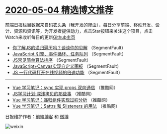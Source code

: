 # [2020-05-04 精选博文推荐](http://hao.caibaojian.com/date/2020/05/04)

[前端日报](http://caibaojian.com/c/news)栏目数据来自[码农头条](http://hao.caibaojian.com/)（我开发的爬虫），每日分享前端、移动开发、设计、资源和资讯等，为开发者提供动力，点击Star按钮来关注这个项目，点击Watch来收听每日的更新[Github主页](https://github.com/kujian/frontendDaily)
* [你了解JS的递归遍历吗？谈谈你的见解](http://hao.caibaojian.com/141804.html) （SegmentFault）
* [JavaScript 引擎、事件循环、任务队列](http://hao.caibaojian.com/141805.html) （SegmentFault）
* [JS常见简单算法排序](http://hao.caibaojian.com/141806.html) （SegmentFault）
* [JavaScript+Canvas实现自定义画板](http://hao.caibaojian.com/141795.html) （SegmentFault）
* [JS 一行代码打开在线视频的倍速功能](http://hao.caibaojian.com/141803.html) （SegmentFault）

***
* [Vue 学习笔记：sync 实现 props 双向通信](http://hao.caibaojian.com/141799.html) （推酷网）
* [JS学习计划:深浅拷贝的那些事](http://hao.caibaojian.com/141796.html) （推酷网）
* [Vue 学习笔记：递归组件实现过程分析](http://hao.caibaojian.com/141797.html) （推酷网）
* [Vue 学习笔记：$attrs 和 $listeners 的用法](http://hao.caibaojian.com/141798.html) （推酷网）

日报维护作者：[前端博客](http://caibaojian.com/) 和 [微博](http://caibaojian.com/go/weibo)

![weixin](https://user-images.githubusercontent.com/3055447/38468989-651132ac-3b80-11e8-8e6b-15122322a9d7.png)